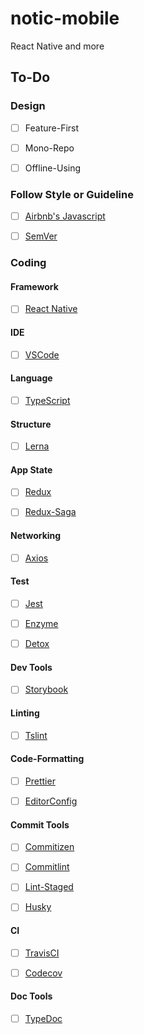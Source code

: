 # notic-mobile
React Native and more


## To-Do

### Design

- [ ] Feature-First
- [ ] Mono-Repo
- [ ] Offline-Using


### Follow Style or Guideline

- [ ] [Airbnb's Javascript](https://github.com/airbnb/javascript)
- [ ] [SemVer](http://semver.org/)


### Coding

#### Framework

- [ ] [React Native](https://github.com/facebook/react-native)


#### IDE

- [ ] [VSCode](https://github.com/Microsoft/vscode)


#### Language

- [ ] [TypeScript](https://github.com/Microsoft/TypeScript)


#### Structure

- [ ] [Lerna](https://github.com/lerna/lerna)


#### App State

- [ ] [Redux](https://github.com/reactjs/redux)
- [ ] [Redux-Saga](https://github.com/redux-saga/redux-saga)


#### Networking

- [ ] [Axios](https://github.com/axios/axios)


#### Test

- [ ] [Jest](https://github.com/facebook/jest)
- [ ] [Enzyme](https://github.com/airbnb/enzyme)
- [ ] [Detox](https://github.com/wix/detox)


#### Dev Tools

- [ ] [Storybook](https://github.com/storybooks/storybook)


#### Linting

- [ ] [Tslint](https://github.com/palantir/tslint)


#### Code-Formatting

- [ ] [Prettier](https://github.com/prettier/prettier)
- [ ] [EditorConfig](http://editorconfig.org)


#### Commit Tools

- [ ] [Commitizen](https://github.com/commitizen/cz-cli)
- [ ] [Commitlint](https://github.com/marionebl/commitlint)
- [ ] [Lint-Staged](https://github.com/okonet/lint-staged)
- [ ] [Husky](https://github.com/typicode/husky)


#### CI

- [ ] [TravisCI](https://travis-ci.com)
- [ ] [Codecov](https://codecov.io/)


#### Doc Tools

- [ ] [TypeDoc](https://github.com/TypeStrong/typedoc)


